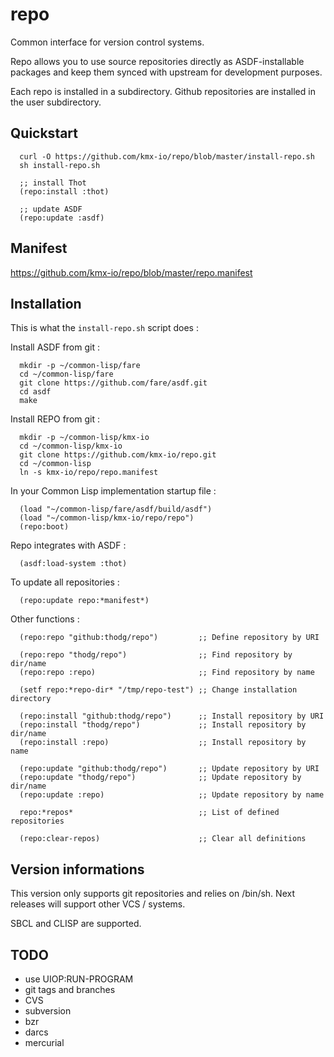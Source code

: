 # repo

Common interface for version control systems.

Repo allows you to use source repositories directly as ASDF-installable
packages and keep them synced with upstream for development purposes.

Each repo is installed in a subdirectory.
Github repositories are installed in the user subdirectory.


## Quickstart

``` SH
  curl -O https://github.com/kmx-io/repo/blob/master/install-repo.sh
  sh install-repo.sh
```

``` Common-Lisp
  ;; install Thot
  (repo:install :thot)

  ;; update ASDF
  (repo:update :asdf)
```


## Manifest

https://github.com/kmx-io/repo/blob/master/repo.manifest


## Installation

This is what the `install-repo.sh` script does :

Install ASDF from git :

``` SH
  mkdir -p ~/common-lisp/fare
  cd ~/common-lisp/fare
  git clone https://github.com/fare/asdf.git
  cd asdf
  make
```

Install REPO from git :

``` SH
  mkdir -p ~/common-lisp/kmx-io
  cd ~/common-lisp/kmx-io
  git clone https://github.com/kmx-io/repo.git
  cd ~/common-lisp
  ln -s kmx-io/repo/repo.manifest
```

In your Common Lisp implementation startup file :

``` Common-Lisp
  (load "~/common-lisp/fare/asdf/build/asdf")
  (load "~/common-lisp/kmx-io/repo/repo")
  (repo:boot)
```

Repo integrates with ASDF :

``` Common-Lisp
  (asdf:load-system :thot)
```

To update all repositories :

``` Common-Lisp
  (repo:update repo:*manifest*)
```

Other functions :

``` Common-Lisp
  (repo:repo "github:thodg/repo")         ;; Define repository by URI

  (repo:repo "thodg/repo")                ;; Find repository by dir/name
  (repo:repo :repo)                       ;; Find repository by name

  (setf repo:*repo-dir* "/tmp/repo-test") ;; Change installation directory

  (repo:install "github:thodg/repo")      ;; Install repository by URI
  (repo:install "thodg/repo")             ;; Install repository by dir/name
  (repo:install :repo)                    ;; Install repository by name

  (repo:update "github:thodg/repo")       ;; Update repository by URI
  (repo:update "thodg/repo")              ;; Update repository by dir/name
  (repo:update :repo)                     ;; Update repository by name

  repo:*repos*                            ;; List of defined repositories

  (repo:clear-repos)                      ;; Clear all definitions
```


## Version informations

This version only supports git repositories and relies on /bin/sh.
Next releases will support other VCS / systems.

SBCL and CLISP are supported.

## TODO

*   use UIOP:RUN-PROGRAM
*   git tags and branches
*   CVS
*   subversion
*   bzr
*   darcs
*   mercurial
